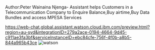 Author:Peter Wainaina Njenga-
Assistant helps Customers in a Telecommunication Company to Enquire Balance,Buy airtime,Buy Data Bundles and access MPESA Services

https://web-chat.global.assistant.watson.cloud.ibm.com/preview.html?region=au-syd&integrationID=279a2ace-0194-4664-9d45-c911ae3fa3bf&serviceInstanceID=ebc84cfe-756f-4f0b-a8b5-844a965b43ce
![watson](https://user-images.githubusercontent.com/48982403/154796596-167e2ca3-792a-456b-8a3e-f384ceb9a30b.JPG)
